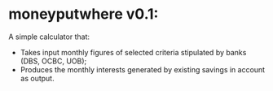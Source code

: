 # moneyputwhere v0.1:

A simple calculator that:
  - Takes input monthly figures of selected criteria stipulated by banks (DBS, OCBC, UOB);
  - Produces the monthly interests generated by existing savings in account as output.

